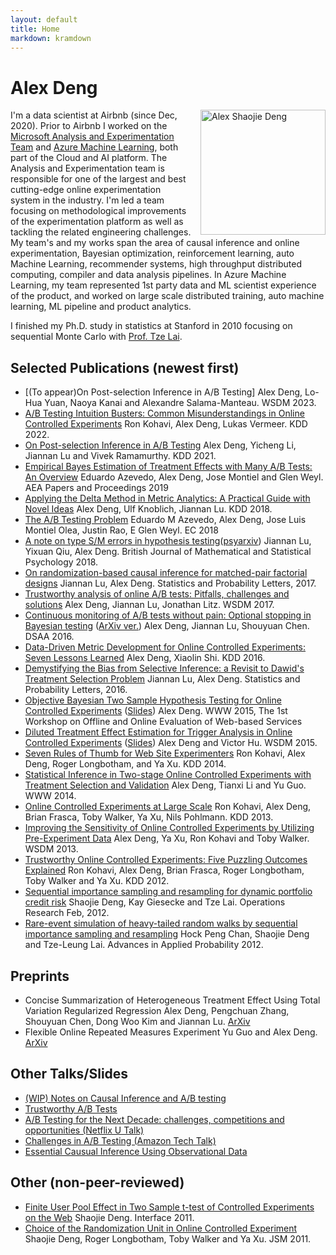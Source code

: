 ```yaml
---
layout: default
title: Home
markdown: kramdown
---
```



<h1>Alex Deng</h1>

<div style="float: right;padding-left:15px;">
  <img src="{{ site.baseurl }}public/profile2_mono_sq.jpg" alt="Alex Shaojie Deng" title="Alex Deng" width="200px"/>
</div>

I'm a data scientist at Airbnb (since Dec, 2020). Prior to Airbnb I worked on the [Microsoft Analysis and Experimentation Team](http://www.exp-platform.com) and [Azure Machine Learning](https://azure.github.io/azureml-web/), both part of the Cloud and AI platform. The Analysis and Experimentation team is responsible for one of the largest and best cutting-edge online experimentation system in the industry. I'm led a team focusing on methodological improvements of the experimentation platform as well as tackling the related engineering challenges. My team's and my works span the area of causal inference and online experimentation, Bayesian optimization, reinforcement learning, auto Machine Learning, recommender systems, high throughput distributed computing, compiler and data analysis pipelines. In Azure Machine Learning, my team represented 1st party data and ML scientist experience of the product, and worked on large scale distributed training, auto machine learning, ML pipeline and product analytics.

I finished my Ph.D. study in statistics at Stanford in 2010 focusing on sequential Monte Carlo with [Prof. Tze Lai](https://statistics.stanford.edu/people/tze-leung-lai).


## Selected Publications (newest first)
-   [(To appear)On Post-selection Inference in A/B Testing]
    Alex Deng, Lo-Hua Yuan, Naoya Kanai and Alexandre Salama-Manteau. WSDM 2023.
-   [A/B Testing Intuition Busters: Common Misunderstandings in Online Controlled Experiments](https://bit.ly/ABTestingIntuitionBustersComment)
    Ron Kohavi, Alex Deng, Lukas Vermeer. KDD 2022.
-   [On Post-selection Inference in A/B Testing]({{site.baseurl}}public/files/PostSelectionKDD2021.pdf)
    Alex Deng, Yicheng Li, Jiannan Lu and Vivek Ramamurthy. KDD 2021.
-   [Empirical Bayes Estimation of Treatment Effects with Many A/B Tests: An Overview](http://www.joseluismontielolea.com/AEAPandP.pdf)
    Eduardo Azevedo, Alex Deng, Jose Montiel and Glen Weyl.  AEA Papers and Proceedings 2019
-   [Applying the Delta Method in Metric Analytics: A Practical Guide with Novel Ideas]({{site.baseurl}}public/files/kdd2018-dm.pdf)
    Alex Deng, Ulf Knoblich, Jiannan Lu. KDD 2018.
-   [The A/B Testing Problem](https://dl.acm.org/citation.cfm?id=3219204)
    Eduardo M Azevedo, Alex Deng, Jose Luis Montiel Olea, Justin Rao, E Glen Weyl. EC 2018
-   [A note on type S/M errors in hypothesis testing](https://onlinelibrary.wiley.com/doi/abs/10.1111/bmsp.12132)([psyarxiv](https://psyarxiv.com/n53zs/download?format=pdf))
    Jiannan Lu, Yixuan Qiu, Alex Deng. British Journal of Mathematical and Statistical Psychology 2018.
-   [On randomization-based causal inference for matched-pair
factorial designs]({{site.baseurl}}public/files/STAPRO_7848_final.pdf)
Jiannan Lu, Alex Deng. Statistics and Probability Letters, 2017.
-   [Trustworthy analysis of online A/B tests: Pitfalls, challenges and solutions]({{site.baseurl}}public/files/wsdm2017-rup.pdf)
    Alex Deng, Jiannan Lu, Jonathan Litz. WSDM 2017.
-   [Continuous monitoring of A/B tests without pain: Optional stopping in Bayesian testing]({{site.baseurl}}public/files/continuousMonitoring.pdf)  ([ArXiv ver.](http://arxiv.org/abs/1602.05549))
    Alex Deng, Jiannan Lu, Shouyuan Chen. DSAA 2016.
-   [Data-Driven Metric Development for Online Controlled Experiments: Seven Lessons Learned](http://www.kdd.org/kdd2016/papers/files/adf0853-dengA.pdf)
    Alex Deng, Xiaolin Shi. KDD 2016.
-   [Demystifying the Bias from Selective Inference: a Revisit to Dawid's Treatment Selection Problem]({{site.baseurl}}public/files/LuDeng2016SPL_final.pdf)
    Jiannan Lu, Alex Deng. Statistics and Probability Letters, 2016.
-   [Objective Bayesian Two Sample Hypothesis Testing for Online Controlled Experiments]({{site.baseurl}}public/files/BayesianAB.pdf) ([Slides]({{site.baseurl}}public/files/OBA.pdf))
    Alex Deng. WWW 2015, The 1st Workshop on Offline and Online Evaluation of Web-based Services
-   [Diluted Treatment Effect Estimation for Trigger Analysis in Online Controlled Experiments]({{site.baseurl}}public/files/wsdm2015-dilution.pdf) ([Slides]({{site.baseurl}}public/files/WSDM2015DilutionTalk.pdf))
    Alex Deng and Victor Hu. WSDM 2015.
-   [Seven Rules of Thumb for Web Site Experimenters](http://www.exp-platform.com/Pages/SevenRulesofThumbforWebSiteExperimenters.aspx)
    Ron Kohavi, Alex Deng, Roger Longbotham, and Ya Xu. KDD 2014.
-   [Statistical Inference in Two-stage Online Controlled Experiments with Treatment Selection and Validation](http://www.exp-platform.com/Documents/p609-deng.pdf)
    Alex Deng, Tianxi Li and Yu Guo. WWW 2014.
-   [Online Controlled Experiments at Large Scale](http://www.exp-platform.com/Pages/ControlledExperimentsAtLargeScale.aspx)
    Ron Kohavi, Alex Deng, Brian Frasca, Toby Walker, Ya Xu, Nils Pohlmann. KDD 2013.
-   [Improving the Sensitivity of Online Controlled Experiments by Utilizing Pre-Experiment Data](http://www.exp-platform.com/Pages/CUPED.aspx)
    Alex Deng, Ya Xu, Ron Kohavi and Toby Walker. WSDM 2013.
-   [Trustworthy Online Controlled Experiments: Five Puzzling Outcomes Explained](http://www.exp-platform.com/Pages/PuzzlingOutcomesExplained.aspx)
    Ron Kohavi, Alex Deng, Brian Frasca, Roger Longbotham, Toby Walker and Ya Xu. KDD 2012.
-   [Sequential importance sampling and resampling for dynamic portfolio credit risk](http://statweb.stanford.edu/~ckirby/lai/pubs/2011_SequentialImportance.pdf)
    Shaojie Deng, Kay Giesecke and Tze Lai. Operations Research Feb, 2012.
-   [Rare-event simulation of heavy-tailed random walks by sequential importance sampling and resampling](http://statweb.stanford.edu/~ckirby/lai/pubs/2012_Rare-EventSimulation.pdf)
    Hock Peng Chan, Shaojie Deng and Tze-Leung Lai. Advances in Applied Probability 2012.


## Preprints
-   Concise Summarization of Heterogeneous Treatment Effect Using Total Variation Regularized Regression
    Alex Deng, Pengchuan Zhang, Shouyuan Chen, Dong Woo Kim and Jiannan Lu. [ArXiv](https://arxiv.org/abs/1610.03917)
-   Flexible Online Repeated Measures Experiment
    Yu Guo and Alex Deng. [ArXiv](http://arxiv.org/abs/1501.00450)

## Other Talks/Slides
-   [(WIP) Notes on Causal Inference and A/B testing]({{site.baseurl}}causal/index.html)
-   [Trustworthy A/B Tests]({{site.baseurl}}public/files/ExpediaTestSummit.pdf)
-   [A/B Testing for the Next Decade: challenges, competitions and opportunities (Netflix U Talk)]({{site.baseurl}}public/files/NetflixUTalk.pdf)
-   [Challenges in A/B Testing (Amazon Tech Talk)]({{site.baseurl}}public/files/Amazon%20Tech%20Talk.pdf)
-   [Essential Causual Inference Using Observational Data](http://rpubs.com/alexdeng/EssentialDnA)


## Other (non-peer-reviewed)
-   [Finite User Pool Effect in Two Sample t-test of Controlled Experiments on the Web]({{site.baseurl}}public/files/interface2011-deng.pdf)
    Shaojie Deng. Interface 2011.
-   [Choice of the Randomization Unit in Online Controlled Experiment]({{site.baseurl}}public/files/jsm2011-deng.pdf)
    Shaojie Deng, Roger Longbotham, Toby Walker and Ya Xu. JSM 2011.




<!-- <div class="posts">
  {% for post in paginator.posts %}
  <div class="post">
    <h1 class="post-title">
      <a href="{{ post.url }}">
        {{ post.title }}
      </a>
    </h1>

    <span class="post-date">{{ post.date | date_to_string }}</span>

    {{ post.content }}
  </div>
  {% endfor %}
</div> -->

<!-- <div class="pagination">
  {% if paginator.next_page %}
    <a class="pagination-item older" href="{{ site.baseurl }}page{{paginator.next_page}}">Older</a>
  {% else %}
    <span class="pagination-item older">Older</span>
  {% endif %}
  {% if paginator.previous_page %}
    {% if paginator.page == 2 %}
      <a class="pagination-item newer" href="{{ site.baseurl }}">Newer</a>
    {% else %}
      <a class="pagination-item newer" href="{{ site.baseurl }}page{{paginator.previous_page}}">Newer</a>
    {% endif %}
  {% else %}
    <span class="pagination-item newer">Newer</span>
  {% endif %}
</div> -->

